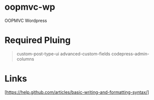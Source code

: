 # oopmvc-wp
OOPMVC Wordpress 

# Required Pluing 
> custom-post-type-ui
> advanced-custom-fields
> codepress-admin-columns


# Links 
[https://help.github.com/articles/basic-writing-and-formatting-syntax/]